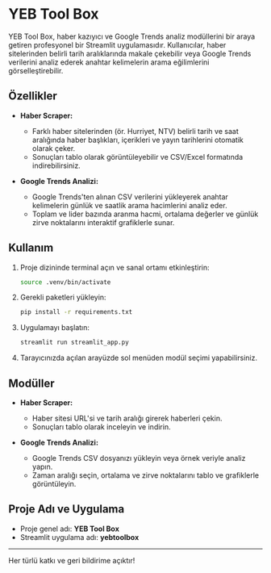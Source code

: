 # YEB Tool Box

YEB Tool Box, haber kazıyıcı ve Google Trends analiz modüllerini bir araya getiren profesyonel bir Streamlit uygulamasıdır. Kullanıcılar, haber sitelerinden belirli tarih aralıklarında makale çekebilir veya Google Trends verilerini analiz ederek anahtar kelimelerin arama eğilimlerini görselleştirebilir.

## Özellikler

- **Haber Scraper:**
  - Farklı haber sitelerinden (ör. Hurriyet, NTV) belirli tarih ve saat aralığında haber başlıkları, içerikleri ve yayın tarihlerini otomatik olarak çeker.
  - Sonuçları tablo olarak görüntüleyebilir ve CSV/Excel formatında indirebilirsiniz.

- **Google Trends Analizi:**
  - Google Trends'ten alınan CSV verilerini yükleyerek anahtar kelimelerin günlük ve saatlik arama hacimlerini analiz eder.
  - Toplam ve lider bazında aranma hacmi, ortalama değerler ve günlük zirve noktalarını interaktif grafiklerle sunar.

## Kullanım

1. Proje dizininde terminal açın ve sanal ortamı etkinleştirin:
   ```bash
   source .venv/bin/activate
   ```
2. Gerekli paketleri yükleyin:
   ```bash
   pip install -r requirements.txt
   ```
3. Uygulamayı başlatın:
   ```bash
   streamlit run streamlit_app.py
   ```
4. Tarayıcınızda açılan arayüzde sol menüden modül seçimi yapabilirsiniz.

## Modüller

- **Haber Scraper:**
  - Haber sitesi URL'si ve tarih aralığı girerek haberleri çekin.
  - Sonuçları tablo olarak inceleyin ve indirin.

- **Google Trends Analizi:**
  - Google Trends CSV dosyanızı yükleyin veya örnek veriyle analiz yapın.
  - Zaman aralığı seçin, ortalama ve zirve noktalarını tablo ve grafiklerle görüntüleyin.

## Proje Adı ve Uygulama

- Proje genel adı: **YEB Tool Box**
- Streamlit uygulama adı: **yebtoolbox**

---

Her türlü katkı ve geri bildirime açıktır! 